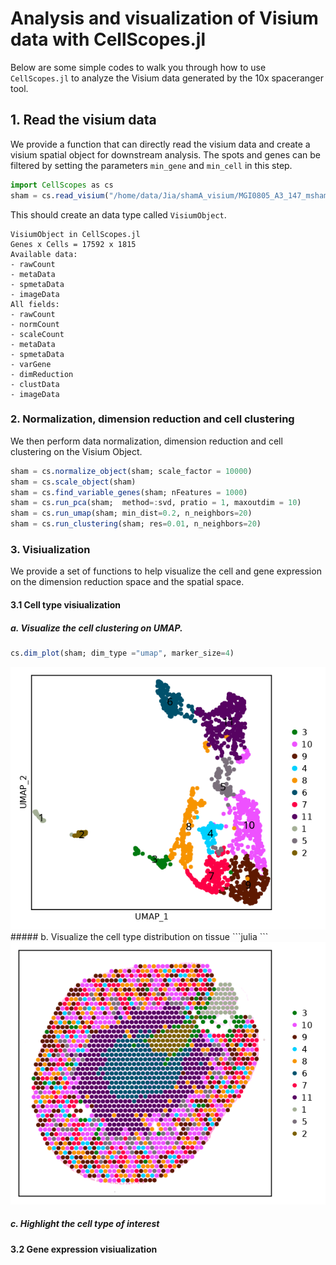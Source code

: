 # Analysis and visualization of Visium data with CellScopes.jl
Below are some simple codes to walk you through how to use ```CellScopes.jl``` to analyze the Visium data generated by the 10x spaceranger tool.

## 1. Read the visium data

We provide a function that can directly read the visium data and create a visium spatial object for downstream analysis. The spots and genes can be filtered by setting the parameters ```min_gene``` and ```min_cell``` in this step.

```julia
import CellScopes as cs
sham = cs.read_visium("/home/data/Jia/shamA_visium/MGI0805_A3_147_msham/outs/")
```
This should create an data type called ```VisiumObject```.
```
VisiumObject in CellScopes.jl
Genes x Cells = 17592 x 1815
Available data:
- rawCount
- metaData
- spmetaData
- imageData
All fields:
- rawCount
- normCount
- scaleCount
- metaData
- spmetaData
- varGene
- dimReduction
- clustData
- imageData
```

### 2. Normalization, dimension reduction and cell clustering
We then perform data normalization, dimension reduction and cell clustering on the Visium Object.
```julia
sham = cs.normalize_object(sham; scale_factor = 10000)
sham = cs.scale_object(sham)
sham = cs.find_variable_genes(sham; nFeatures = 1000)
sham = cs.run_pca(sham;  method=:svd, pratio = 1, maxoutdim = 10)
sham = cs.run_umap(sham; min_dist=0.2, n_neighbors=20)
sham = cs.run_clustering(sham; res=0.01, n_neighbors=20)
```
### 3. Visiualization
We provide a set of functions to help visualize the cell and gene expression on the dimension reduction space and the spatial space.

#### 3.1 Cell type visiualization
##### a. Visualize the cell clustering on UMAP.
```julia
cs.dim_plot(sham; dim_type ="umap", marker_size=4)
```
<img src="https://github.com/HaojiaWu/CellScopes.jl/blob/main/data/umap_vsm.png" width="600"> 
##### b. Visualize the cell type distribution on tissue
```julia
```
<img src="https://github.com/HaojiaWu/CellScopes.jl/blob/main/data/sp_vsm.png" width="600"> 

##### c. Highlight the cell type of interest

#### 3.2 Gene expression visiualization



